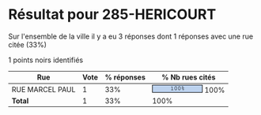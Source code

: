 # Résultat pour 285-HERICOURT

Sur l'ensemble de la ville il y a eu 3 réponses dont 1 réponses avec une rue citée (33%)

1 points noirs identifiés

| Rue | Vote | % réponses | % Nb rues cités|
|-----|------|------------|----------------|
| RUE MARCEL PAUL | 1 | 33% | <img src="../../img/bar_100.gif" />&nbsp;100%|
| **Total** | 1 | 33% | 100%|
